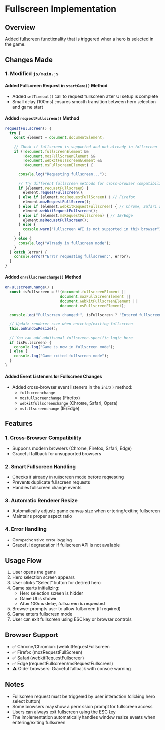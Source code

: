 # Fullscreen Implementation

## Overview
Added fullscreen functionality that is triggered when a hero is selected in the game.

## Changes Made

### 1. Modified `js/main.js`

#### Added Fullscreen Request in `startGame()` Method
- Added `setTimeout()` call to request fullscreen after UI setup is complete
- Small delay (100ms) ensures smooth transition between hero selection and game start

#### Added `requestFullscreen()` Method
```javascript
requestFullscreen() {
  try {
    const element = document.documentElement;
    
    // Check if fullscreen is supported and not already in fullscreen
    if (!document.fullscreenElement && 
        !document.mozFullScreenElement && 
        !document.webkitFullscreenElement && 
        !document.msFullscreenElement) {
      
      console.log("Requesting fullscreen...");
      
      // Try different fullscreen methods for cross-browser compatibility
      if (element.requestFullscreen) {
        element.requestFullscreen();
      } else if (element.mozRequestFullScreen) { // Firefox
        element.mozRequestFullScreen();
      } else if (element.webkitRequestFullscreen) { // Chrome, Safari and Opera
        element.webkitRequestFullscreen();
      } else if (element.msRequestFullscreen) { // IE/Edge
        element.msRequestFullscreen();
      } else {
        console.warn("Fullscreen API is not supported in this browser");
      }
    } else {
      console.log("Already in fullscreen mode");
    }
  } catch (error) {
    console.error("Error requesting fullscreen:", error);
  }
}
```

#### Added `onFullscreenChange()` Method
```javascript
onFullscreenChange() {
  const isFullscreen = !!(document.fullscreenElement || 
                         document.mozFullScreenElement || 
                         document.webkitFullscreenElement || 
                         document.msFullscreenElement);
  
  console.log("Fullscreen changed:", isFullscreen ? "Entered fullscreen" : "Exited fullscreen");
  
  // Update renderer size when entering/exiting fullscreen
  this.onWindowResize();
  
  // You can add additional fullscreen-specific logic here
  if (isFullscreen) {
    console.log("Game is now in fullscreen mode");
  } else {
    console.log("Game exited fullscreen mode");
  }
}
```

#### Added Event Listeners for Fullscreen Changes
- Added cross-browser event listeners in the `init()` method:
  - `fullscreenchange`
  - `mozfullscreenchange` (Firefox)
  - `webkitfullscreenchange` (Chrome, Safari, Opera)
  - `msfullscreenchange` (IE/Edge)

## Features

### 1. Cross-Browser Compatibility
- Supports modern browsers (Chrome, Firefox, Safari, Edge)
- Graceful fallback for unsupported browsers

### 2. Smart Fullscreen Handling
- Checks if already in fullscreen mode before requesting
- Prevents duplicate fullscreen requests
- Handles fullscreen change events

### 3. Automatic Renderer Resize
- Automatically adjusts game canvas size when entering/exiting fullscreen
- Maintains proper aspect ratio

### 4. Error Handling
- Comprehensive error logging
- Graceful degradation if fullscreen API is not available

## Usage Flow

1. User opens the game
2. Hero selection screen appears
3. User clicks "Select" button for desired hero
4. Game starts initializing:
   - Hero selection screen is hidden
   - Game UI is shown
   - After 100ms delay, fullscreen is requested
5. Browser prompts user to allow fullscreen (if required)
6. Game enters fullscreen mode
7. User can exit fullscreen using ESC key or browser controls

## Browser Support

- ✅ Chrome/Chromium (webkitRequestFullscreen)
- ✅ Firefox (mozRequestFullScreen)
- ✅ Safari (webkitRequestFullscreen)
- ✅ Edge (requestFullscreen/msRequestFullscreen)
- ⚠️ Older browsers: Graceful fallback with console warning

## Notes

- Fullscreen request must be triggered by user interaction (clicking hero select button)
- Some browsers may show a permission prompt for fullscreen access
- Users can always exit fullscreen using the ESC key
- The implementation automatically handles window resize events when entering/exiting fullscreen